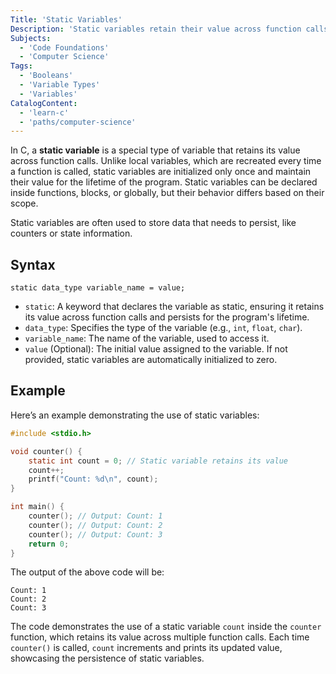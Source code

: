 ```yaml
---
Title: 'Static Variables'
Description: 'Static variables retain their value across function calls and exist for the lifetime of the program, providing persistent storage.'
Subjects:
  - 'Code Foundations'
  - 'Computer Science'
Tags:
  - 'Booleans'
  - 'Variable Types'
  - 'Variables'
CatalogContent:
  - 'learn-c'
  - 'paths/computer-science'
---
```


In C, a **static variable** is a special type of variable that retains its value across function calls. Unlike local variables, which are recreated every time a function is called, static variables are initialized only once and maintain their value for the lifetime of the program. Static variables can be declared inside functions, blocks, or globally, but their behavior differs based on their scope.

Static variables are often used to store data that needs to persist, like counters or state information.

## Syntax

```pseudo
static data_type variable_name = value;
```

- `static`: A keyword that declares the variable as static, ensuring it retains its value across function calls and persists for the program's lifetime.
- `data_type`: Specifies the type of the variable (e.g., `int`, `float`, `char`).
- `variable_name`: The name of the variable, used to access it.
- `value` (Optional): The initial value assigned to the variable. If not provided, static variables are automatically initialized to zero.

## Example

Here’s an example demonstrating the use of static variables:

```c
#include <stdio.h>

void counter() {
    static int count = 0; // Static variable retains its value
    count++;
    printf("Count: %d\n", count);
}

int main() {
    counter(); // Output: Count: 1
    counter(); // Output: Count: 2
    counter(); // Output: Count: 3
    return 0;
}
```

The output of the above code will be:

```shell
Count: 1
Count: 2
Count: 3
```

The code demonstrates the use of a static variable `count` inside the `counter` function, which retains its value across multiple function calls. Each time `counter()` is called, `count` increments and prints its updated value, showcasing the persistence of static variables.
